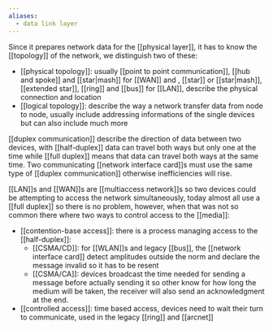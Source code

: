 ```yaml
---
aliases:
  - data link layer
---
```


Since it prepares network data for the [[physical layer]], it has to know the [[topology]] of the network, we distinguish two of these:
- [[physical topology]]: usually [[point to point communication]], [[hub and spoke]] and [[star|mash]] for [[WAN]] and , [[star]] or [[star|mash]], [[extended star]], [[ring]] and [[bus]] for [[LAN]],  describe the physical connection and location
- [[logical topology]]: describe the way a network transfer data from node to node, usually include addressing informations of the single devices but can also include much more


[[duplex communication]] describe the direction of data between two devices, with [[half-duplex]] data can travel both ways but only one at the time while [[full duplex]] means that data can travel both ways at the same time. Two communicating [[network interface card]]s must use the same type of [[duplex communication]] otherwise inefficiencies will rise.

[[LAN]]s and [[WAN]]s are [[multiaccess network]]s so two devices could be attempting to access the network simultaneously, today almost all use a [[full duplex]] so there is no problem, however, when that was not so common there where two ways to control access to the [[media]]:
- [[contention-base access]]: there is a process managing access to the [[half-duplex]]:
	- [[CSMA/CD]]: for [[WLAN]]s and legacy [[bus]], the [[network interface card]] detect amplitudes outside the norm and declare the message invalid so it has to be resent
	- [[CSMA/CA]]: devices broadcast the time needed for sending a message before actually sending it so other know for how long the medium will be taken, the receiver will also send an acknowledgment at the end.
- [[controlled access]]: time based access, devices need to wait their turn to communicate, used in the legacy [[ring]] and [[arcnet]]

